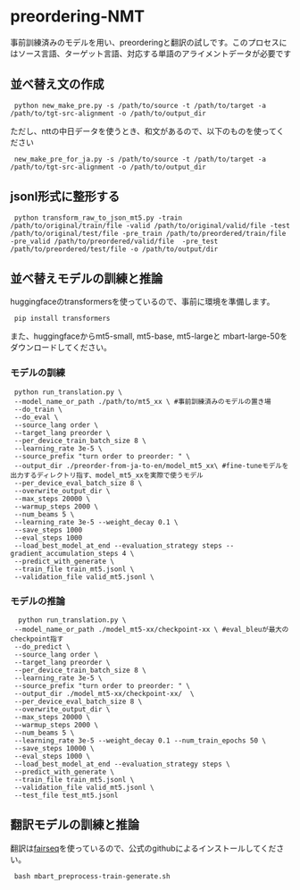 # preordering-NMT
事前訓練済みのモデルを用い、preorderingと翻訳の試しです。このプロセスにはソース言語、ターゲット言語、対応する単語のアライメントデータが必要です
## 並べ替え文の作成
     python new_make_pre.py -s /path/to/source -t /path/to/target -a /path/to/tgt-src-alignment -o /path/to/output_dir
     
ただし、nttの中日データを使うとき、和文があるので、以下のものを使ってください 

     new_make_pre_for_ja.py -s /path/to/source -t /path/to/target -a /path/to/tgt-src-alignment -o /path/to/output_dir
     
## jsonl形式に整形する
     python transform_raw_to_json_mt5.py -train /path/to/original/train/file -valid /path/to/original/valid/file -test /path/to/original/test/file -pre_train /path/to/preordered/train/file -pre_valid /path/to/preordered/valid/file  -pre_test /path/to/preordered/test/file -o /path/to/output/dir
     
## 並べ替えモデルの訓練と推論
huggingfaceのtransformersを使っているので、事前に環境を準備します。

     pip install transformers
     
また、huggingfaceからmt5-small, mt5-base, mt5-largeと mbart-large-50をダウンロードしてください。

### モデルの訓練

     python run_translation.py \ 
     --model_name_or_path ./path/to/mt5_xx \ #事前訓練済みのモデルの置き場
     --do_train \
     --do_eval \
     --source_lang order \
     --target_lang preorder \
     --per_device_train_batch_size 8 \
     --learning_rate 3e-5 \
     --source_prefix "turn order to preorder: " \
     --output_dir ./preorder-from-ja-to-en/model_mt5_xx\ #fine-tuneモデルを出力するディレクトリ指す、model_mt5_xxを実際で使うモデル
     --per_device_eval_batch_size 8 \
     --overwrite_output_dir \
     --max_steps 20000 \ 
     --warmup_steps 2000 \ 
     --num_beams 5 \
     --learning_rate 3e-5 --weight_decay 0.1 \
     --save_steps 1000 
     --eval_steps 1000 
     --load_best_model_at_end --evaluation_strategy steps --gradient_accumulation_steps 4 \
     --predict_with_generate \
     --train_file train_mt5.jsonl \
     --validation_file valid_mt5.jsonl \
     
### モデルの推論

      python run_translation.py \
     --model_name_or_path ./model_mt5-xx/checkpoint-xx \ #eval_bleuが最大のcheckpoint指す
     --do_predict \
     --source_lang order \
     --target_lang preorder \
     --per_device_train_batch_size 8 \
     --learning_rate 3e-5 \
     --source_prefix "turn order to preorder: " \
     --output_dir ./model_mt5-xx/checkpoint-xx/  \
     --per_device_eval_batch_size 8 \
     --overwrite_output_dir \
     --max_steps 20000 \
     --warmup_steps 2000 \
     --num_beams 5 \
     --learning_rate 3e-5 --weight_decay 0.1 --num_train_epochs 50 \
     --save_steps 10000 \
     --eval_steps 1000 \
     --load_best_model_at_end --evaluation_strategy steps \
     --predict_with_generate \
     --train_file train_mt5.jsonl \
     --validation_file valid_mt5.jsonl \
     --test_file test_mt5.jsonl
     
## 翻訳モデルの訓練と推論
翻訳は[fairseq](https://github.com/facebookresearch/fairseq)を使っているので、公式のgithubによるインストールしてください。

     bash mbart_preprocess-train-generate.sh
